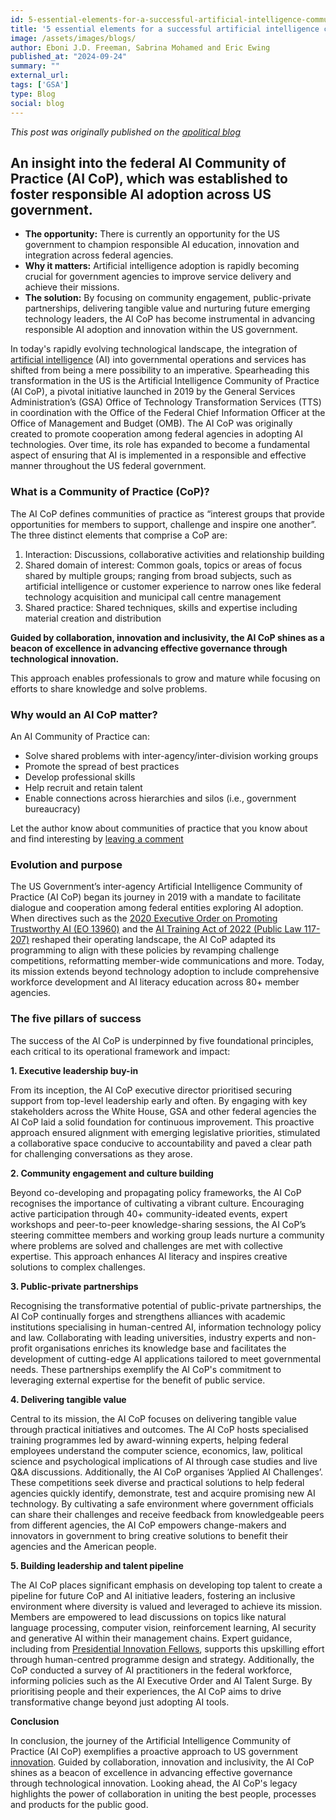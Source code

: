 ```yaml
---
id: 5-essential-elements-for-a-successful-artificial-intelligence-community-of-practice
title: '5 essential elements for a successful artificial intelligence community of practice'
image: /assets/images/blogs/
author: Eboni J.D. Freeman, Sabrina Mohamed and Eric Ewing
published_at: "2024-09-24"
summary: ""
external_url:
tags: ['GSA']
type: Blog
social: blog
---
```


*This post was originally published on the [apolitical blog](https://apolitical.co/solution-articles/en/5-essential-elements-for-a-successful-artificial-intelligence-community-of-practice)*

## An insight into the federal AI Community of Practice (AI CoP), which was established to foster responsible AI adoption across US government.

- **The opportunity:** There is currently an opportunity for the US government to champion responsible AI education, innovation and integration across federal agencies.
- **Why it matters:** Artificial intelligence adoption is rapidly becoming crucial for government agencies to improve service delivery and achieve their missions.
- **The solution:** By focusing on community engagement, public-private partnerships, delivering tangible value and nurturing future emerging technology leaders, the AI CoP has become instrumental in advancing responsible AI adoption and innovation within the US government.

In today's rapidly evolving technological landscape, the integration of [artificial intelligence](https://apolitical.co/solution-articles/en/how-to-not-get-overwhelmed-by-ai-trends) (AI) into governmental operations and services has shifted from being a mere possibility to an imperative. Spearheading this transformation in the US is the Artificial Intelligence Community of Practice (AI CoP), a pivotal initiative launched in 2019 by the General Services Administration’s (GSA) Office of Technology Transformation Services (TTS) in coordination with the Office of the Federal Chief Information Officer at the Office of Management and Budget (OMB). The AI CoP was originally created to promote cooperation among federal agencies in adopting AI technologies. Over time, its role has expanded to become a fundamental aspect of ensuring that AI is implemented in a responsible and effective manner throughout the US federal government.

### What is a Community of Practice (CoP)?
The AI CoP defines communities of practice as “interest groups that provide opportunities for members to support, challenge and inspire one another”. The three distinct elements that comprise a CoP are:

1. Interaction: Discussions, collaborative activities and relationship building
2. Shared domain of interest: Common goals, topics or areas of focus shared by multiple groups; ranging from broad subjects, such as artificial intelligence or customer experience to narrow ones like federal technology acquisition and municipal call centre management
3. Shared practice: Shared techniques, skills and expertise including material creation and distribution

<div class="quote-blog">
    <p><strong>Guided by collaboration, innovation and inclusivity, the AI CoP shines as a beacon of excellence in advancing effective governance through technological innovation.</strong></p> 
</div>

This approach enables professionals to grow and mature while focusing on efforts to share knowledge and solve problems.

### Why would an AI CoP matter?
An AI Community of Practice can:

- Solve shared problems with inter-agency/inter-division working groups
- Promote the spread of best practices
- Develop professional skills
- Help recruit and retain talent
- Enable connections across hierarchies and silos (i.e., government bureaucracy)

Let the author know about communities of practice that you know about and find interesting by [leaving a comment](https://apolitical.co/solution-articles/en/5-essential-elements-for-a-successful-artificial-intelligence-community-of-practice#article-comments)

### Evolution and purpose
The US Government’s inter-agency Artificial Intelligence Community of Practice (AI CoP) began its journey in 2019 with a mandate to facilitate dialogue and cooperation among federal entities exploring AI adoption. When directives such as the [2020 Executive Order on Promoting Trustworthy AI (EO 13960)](https://www.federalregister.gov/documents/2020/12/08/2020-27065/promoting-the-use-of-trustworthy-artificial-intelligence-in-the-federal-government) and the [AI Training Act of 2022 (Public Law 117-207)](https://www.congress.gov/bill/117th-congress/senate-bill/2551) reshaped their operating landscape, the AI CoP adapted its programming to align with these policies by revamping challenge competitions, reformatting member-wide communications and more. Today, its mission extends beyond technology adoption to include comprehensive workforce development and AI literacy education across 80+ member agencies.



### The five pillars of success
The success of the AI CoP is underpinned by five foundational principles, each critical to its operational framework and impact:

**1. Executive leadership buy-in**

From its inception, the AI CoP executive director prioritised securing support from top-level leadership early and often. By engaging with key stakeholders across the White House, GSA and other federal agencies the AI CoP laid a solid foundation for continuous improvement. This proactive approach ensured alignment with emerging legislative priorities, stimulated a collaborative space conducive to accountability and paved a clear path for challenging conversations as they arose.

**2. Community engagement and culture building**

Beyond co-developing and propagating policy frameworks, the AI CoP recognises the importance of cultivating a vibrant culture. Encouraging active participation through 40+ community-ideated events, expert workshops and peer-to-peer knowledge-sharing sessions, the AI CoP’s steering committee members and working group leads nurture a community where problems are solved and challenges are met with collective expertise. This approach enhances AI literacy and inspires creative solutions to complex challenges.

**3. Public-private partnerships**

Recognising the transformative potential of public-private partnerships, the AI CoP continually forges and strengthens alliances with academic institutions specialising in human-centred AI, information technology policy and law. Collaborating with leading universities, industry experts and non-profit organisations enriches its knowledge base and facilitates the development of cutting-edge AI applications tailored to meet governmental needs. These partnerships exemplify the AI CoP's commitment to leveraging external expertise for the benefit of public service.

**4. Delivering tangible value**

Central to its mission, the AI CoP focuses on delivering tangible value through practical initiatives and outcomes. The AI CoP hosts specialised training programmes led by award-winning experts, helping federal employees understand the computer science, economics, law, political science and psychological implications of AI through case studies and live Q&A discussions. Additionally, the AI CoP organises ‘Applied AI Challenges’. These competitions seek diverse and practical solutions to help federal agencies quickly identify, demonstrate, test and acquire promising new AI technology. By cultivating a safe environment where government officials can share their challenges and receive feedback from knowledgeable peers from different agencies, the AI CoP empowers change-makers and innovators in government to bring creative solutions to benefit their agencies and the American people.

**5. Building leadership and talent pipeline**

The AI CoP places significant emphasis on developing top talent to create a pipeline for future CoP and AI initiative leaders, fostering an inclusive environment where diversity is valued and leveraged to achieve its mission. Members are empowered to lead discussions on topics like natural language processing, computer vision, reinforcement learning, AI security and generative AI within their management chains. Expert guidance, including from [Presidential Innovation Fellows](https://presidentialinnovationfellows.gov/), supports this upskilling effort through human-centred programme design and strategy. Additionally, the CoP conducted a survey of AI practitioners in the federal workforce, informing policies such as the AI Executive Order and AI Talent Surge. By prioritising people and their experiences, the AI CoP aims to drive transformative change beyond just adopting AI tools.

**Conclusion**

In conclusion, the journey of the Artificial Intelligence Community of Practice (AI CoP) exemplifies a proactive approach to US government [innovation](https://apolitical.co/solution-articles/en/what-is-government-innovation). Guided by collaboration, innovation and inclusivity, the AI CoP shines as a beacon of excellence in advancing effective governance through technological innovation. Looking ahead, the AI CoP's legacy highlights the power of collaboration in uniting the best people, processes and products for the public good.
